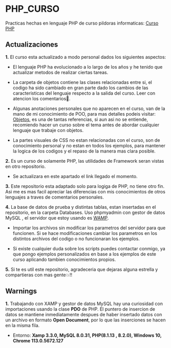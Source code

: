 # PHP_CURSO
Practicas hechas en lenguaje PHP de curso pildoras informaticas: [Curso PHP](https://www.pildorasinformaticas.es/course/php-mysql/)

## Actualizaciones

**1.** El curso esta actualizado a modo personal dados los siguientes aspectos:

- El lenguaje PHP ha evolucionado a lo largo de los años y he tenido que actualizar metodos de realizar ciertas tareas.

- La carpeta de objetos contiene las clases relacionadas entre si, el codigo ha sido cambiado en gran parte dado los cambios de las caracteristicas del lenguaje respecto a la salida del curso. Leer con atencion los comentarios👀.

- Algunas anotaciones personales que no aparecen en el curso, van de la mano de mi conocimiento de POO, para mas detalles podeis visitar: [Objetos](https://profile.es/blog/que-es-la-programacion-orientada-a-objetos/), es una de tantas referencias, si aun asi no se entiende, recomiendo hacer un curso sobre el tema antes de abordar cualquier lenguaje que trabaje con objetos.

- La partes visuales de CSS no estan relacionadas con el curso, son de conocimiento personal y no estan en todos los ejemplos, para mantener la logica de los codigos y el repaso de la manera mas clara posible.

**2.** Es un curso de solamente PHP, las utilidades de Framework seran vistas en otro repositorio. 

- Se actualizara en este apartado el link llegado el momento.

**3.** Este repositorio esta adaptado solo para logiga de PHP, no tiene otro fin. Asi me es mas facil apreciar las diferencias con mis conocimientos de otros lenguajes a traves de comentarios personales.

**4.** La base de datos de prueba y distintas tablas, estan insertadas en el repositorio, en la carpeta Databases. Uso phpmyadmin con gestor de datos MySQL , el servidor que estoy usando es [WAMP](https://www.wampserver.com/en/).

- Importar los archivos sin modificar los parametros del servidor para que funcionen. Si se hace modificaciones cambiar los parametros en los distintos archivos del codigo o no funcionaran los ejemplos.

- Si existe cualquier duda sobre los scripts puedes contactar conmigo, ya que pongo ejemplos personalizados en base a los ejemplos de este curso aplicando tambien conocimientos propios.

**5.** Si te es util este repositorio, agradeceria que dejaras alguna estrella y compartieras con mas gente💥!!

## Warnings

**1.** Trabajando con XAMP y gestor de datos MySQL hay una curiosidad con importaciones usando la clase **PDO** de PHP. El puntero de insercion de datos se mantiene inmediatamente despues de haber insertado datos con un archivo en formato **Open Document**, por lo que las inserciones se hacen en la misma fila. 

- Entorno: **Xamp 3.3.0, MySQL 8.0.31, PHP(8.1.13 , 8.2.0), Windows 10, Chrome 113.0.5672.127**

